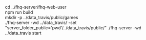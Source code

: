 cd ../fhq-server/fhq-web-user  
npm run build  
mkdir -p ../data_travis/public/games  
./fhq-server -wd ../data_travis/ -set "server_folder_public='pwd'/../data_travis/public/"
./fhq-server -wd ../data_travis start